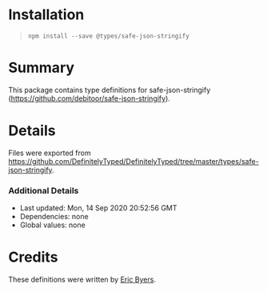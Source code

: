 # Installation
> `npm install --save @types/safe-json-stringify`

# Summary
This package contains type definitions for safe-json-stringify (https://github.com/debitoor/safe-json-stringify).

# Details
Files were exported from https://github.com/DefinitelyTyped/DefinitelyTyped/tree/master/types/safe-json-stringify.

### Additional Details
 * Last updated: Mon, 14 Sep 2020 20:52:56 GMT
 * Dependencies: none
 * Global values: none

# Credits
These definitions were written by [Eric Byers](https://github.com/ericbyers).
